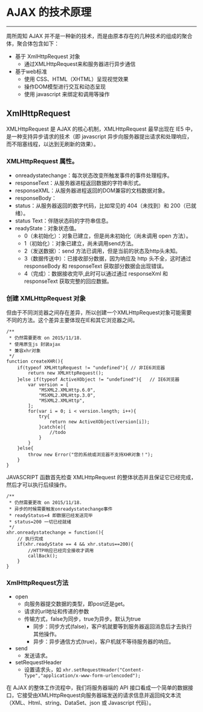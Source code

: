 
# AJAX 的技术原理

---

周所周知 AJAX 并不是一种新的技术，而是由原本存在的几种技术的组成的聚合体，聚合体包含如下：

- 基于 XmlHttpRequest 对象
	- 通过XMLHttpRequest来和服务器进行异步通信
- 基于web标准
	- 使用 CSS、HTML（XHTML）呈现视觉效果
	- 操作DOM模型进行交互和动态呈现
	- 使用 javascript 来绑定和调用等操作

 
## XmlHttpRequest

XMLHttpRequest 是 AJAX 的核心机制，XMLHttpRequest 最早出现在 IE5 中，是一种支持异步请求的技术（即 javascript 异步向服务器提出请求和处理响应，而不阻塞线程，以达到无刷新的效果）。

### XMLHttpRequest 属性。

- onreadystatechange：每次状态改变所触发事件的事件处理程序。
- responseText：从服务器进程返回数据的字符串形式。
- responseXML：从服务器进程返回的DOM兼容的文档数据对象。
- responseBody：
- status：从服务器返回的数字代码，比如常见的 404（未找到）和 200（已就绪）。
- status Text：伴随状态码的字符串信息。
- readyState：对象状态值。
	- 0（未初始化）：对象已建立，但是尚未初始化（尚未调用 open 方法）。
	- 1（初始化）：对象已建立，尚未调用send方法。
	- 2（发送数据）：send 方法已调用，但是当前的状态及http头未知。
	- 3（数据传送中）：已接收部分数据，因为响应及 http 头不全，这时通过 responseBody 和 responseText 获取部分数据会出现错误。
	- 4（完成）：数据接收完毕,此时可以通过通过 responseXml 和 responseText 获取完整的回应数据。

### 创建 XMLHttpRequest 对象

但由于不同浏览器之间存在差异，所以创建一个XMLHttpRequest对象可能需要不同的方法。这个差异主要体现在IE和其它浏览器之间。

```
/**
 * 仍然需要更改 on 2015/11/18.
 * 使用原生js 封装ajax
 * 兼容xhr对象
 */
function createXHR(){
    if(typeof XMLHttpRequest != "undefined"){ // 非IE6浏览器
        return new XMLHttpRequest();
    }else if(typeof ActiveXObject != "undefined"){   // IE6浏览器
        var version = [
            "MSXML2.XMLHttp.6.0",
            "MSXML2.XMLHttp.3.0",
            "MSXML2.XMLHttp",
        ];
        for(var i = 0; i < version.length; i++){
            try{
                return new ActiveXObject(version[i]);
            }catch(e){
                //todo
            }
        }
    }else{
        throw new Error("您的系统或浏览器不支持XHR对象！");
    }
}
```

JAVASCRIPT 函数首先检查 XMLHttpRequest 的整体状态并且保证它已经完成，然后才可以执行后续操作。

```
/**
 * 仍然需要更改 on 2015/11/18.
 * 异步的时候需要触发onreadystatechange事件
 * readyStatus=4 即数据已经发送完毕
 * status=200 一切已经就绪
 */
xhr.onreadystatechange = function(){
    // 执行完成
    if(xhr.readyState == 4 && xhr.status==200){
        //HTTP响应已经完全接收才调用
        callBack();
    }
}
```

### XmlHttpRequest方法

- open
	- 向服务器提交数据的类型，即post还是get。
	- 请求的url地址和传递的参数
	- 传输方式，false为同步，true为异步。默认为true
		- 同步：同步方式(false)，客户机就要等到服务器返回消息后才去执行其他操作。
		- 异步：异步通信方式(true)，客户机就不等待服务器的响应。
- send
	- 发送请求。
- setRequestHeader
	- 设置请求头，如 `xhr.setRequestHeader("Content-Type","application/x-www-form-urlencoded");`
 
在 AJAX 的整体工作流程中，我们将服务器端的 API 接口看成一个简单的数据接口，它接受由XMLHttpRequest向服务器端发送的请求信息并返回纯文本流（XML、Html、string、DataSet、json 或 Javascript 代码）。